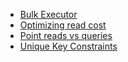 - [Bulk Executor](https://learn.microsoft.com/en-us/azure/cosmos-db/bulk-executor-overview)
- [Optimizing read cost](https://learn.microsoft.com/en-us/azure/cosmos-db/nosql/how-to-dotnet-read-item)
- [Point reads vs queries](https://learn.microsoft.com/en-us/azure/cosmos-db/nosql/how-to-dotnet-read-item)
- [Unique Key Constraints](https://learn.microsoft.com/en-us/azure/cosmos-db/unique-keys)
